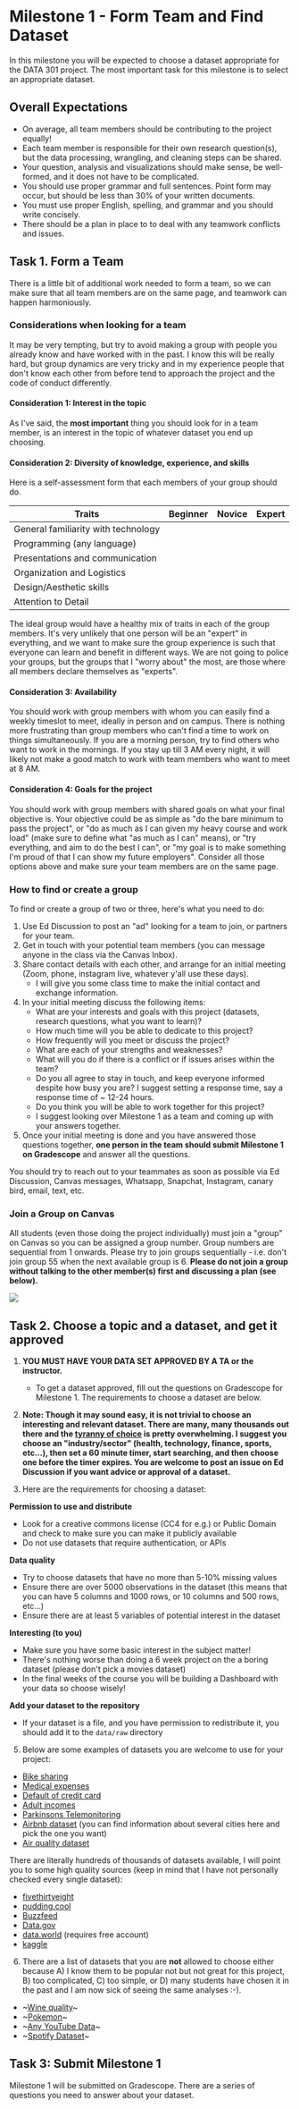 # Milestone 1 - Form Team and Find Dataset

<head>
  <base target="_blank">
</head>

In this milestone you will be expected to choose a dataset appropriate for the DATA 301 project.
The most important task for this milestone is to select an appropriate dataset.

## Overall Expectations

- On average, all team members should be contributing to the project equally!
- Each team member is responsible for their own research question(s), but the data processing, wrangling, and cleaning steps can be shared.
- Your question, analysis and visualizations should make sense, be well-formed, and it does not have to be complicated.
- You should use proper grammar and full sentences. Point form may occur, but should be less than 30% of your written documents.
- You must use proper English, spelling, and grammar and you should write concisely.
- There should be a plan in place to to deal with any teamwork conflicts and issues.

## Task 1. Form a Team

There is a little bit of additional work needed to form a team, so we can make sure that all team members are on the same page, and teamwork can happen harmoniously.

### Considerations when looking for a team

It may be very tempting, but try to avoid making a group with people you already know and have worked with in the past.
I know this will be really hard, but group dynamics are very tricky and in my experience people that don't know each other from before tend to approach the project and the code of conduct differently.

#### Consideration 1: Interest in the topic

As I've said, the **most important** thing you should look for in a team member, is an interest in the topic of whatever dataset you end up choosing.

#### Consideration 2: Diversity of knowledge, experience, and skills

Here is a self-assessment form that each members of your group should do.

| Traits                                            | Beginner | Novice | Expert |
|---------------------------------------------------|----------|--------|--------|
| General familiarity with technology               |          |        |        |
| Programming (any language)                        |          |        |        |
| Presentations and communication                   |          |        |        |
| Organization and Logistics                        |          |        |        |
| Design/Aesthetic skills                           |          |        |        |
| Attention to Detail                               |          |        |        |

The ideal group would have a healthy mix of traits in each of the group members.
It's very unlikely that one person will be an "expert" in everything, and we want to make sure the group experience is such that everyone can learn and benefit in different ways.
We are not going to police your groups, but the groups that I "worry about" the most, are those where all members declare themselves as "experts".

#### Consideration 3: Availability 

You should work with group members with whom you can easily find a weekly timeslot to meet, ideally in person and on campus.
There is nothing more frustrating than group members who can't find a time to work on things simultaneously.
If you are a morning person, try to find others who want to work in the mornings.
If you stay up till 3 AM every night, it will likely not make a good match to work with team members who want to meet at 8 AM.

#### Consideration 4: Goals for the project

You should work with group members with shared goals on what your final objective is.
Your objective could be as simple as "do the bare minimum to pass the project", or "do as much as I can given my heavy course and work load" (make sure to define what "as much as I can" means), or "try everything, and aim to do the best I can", or "my goal is to make something I'm proud of that I can show my future employers".
Consider all those options above and make sure your team members are on the same page.

### How to find or create a group

To find or create a group of two or three, here's what you need to do:

1. Use Ed Discussion to post an "ad" looking for a team to join, or partners for your team.
2. Get in touch with your potential team members (you can message anyone in the class via the Canvas Inbox). 
3. Share contact details with each other, and arrange for an initial meeting (Zoom, phone, instagram live, whatever y'all use these days). 
    - I will give you some class time to make the initial contact and exchange information.
4. In your initial meeting discuss the following items:
    - What are your interests and goals with this project (datasets, research questions, what you want to learn)?
    - How much time will you be able to dedicate to this project?
    - How frequently will you meet or discuss the project?
    - What are each of your strengths and weaknesses?
    - What will you do if there is a conflict or if issues arises within the team?
    - Do you all agree to stay in touch, and keep everyone informed despite how busy you are? I suggest setting a response time, say a response time of ~ 12-24 hours.
    - Do you think you will be able to work together for this project?
    - I suggest looking over Milestone 1 as a team and coming up with your answers together.
5. Once your initial meeting is done and you have answered those questions together, **one person in the team should submit Milestone 1 on Gradescope** and answer all the questions. 

You should try to reach out to your teammates as soon as possible via Ed Discussion, Canvas messages, Whatsapp, Snapchat, Instagram, canary bird, email, text, etc.

### Join a Group on Canvas

All students (even those doing the project individually) must join a "group" on Canvas so you can be assigned a group number. 
Group numbers are sequential from 1 onwards.
Please try to join groups sequentially - i.e. don't join group 55 when the next available group is 6.
**Please do not join a group without talking to the other member(s) first and discussing a plan (see below).**

<img src="images/projects.png">

## Task 2. Choose a topic and a dataset, and get it approved 

1. **YOU MUST HAVE YOUR DATA SET APPROVED BY A TA or the instructor.**
    - To get a dataset approved, fill out the questions on Gradescope for Milestone 1. The requirements to choose a dataset are below.

2. **Note: Though it may sound easy, it is not trivial to choose an interesting and relevant dataset. There are many, many thousands out there and the [tyranny of choice](https://www.economist.com/christmas-specials/2010/12/16/you-choose) is pretty overwhelming. I suggest you choose an "industry/sector" (health, technology, finance, sports, etc...), then set a 60 minute timer, start searching, and then choose one before the timer expires. You are welcome to post an issue on Ed Discussion if you want advice or approval of a dataset.**

3. Here are the requirements for choosing a dataset:

**Permission to use and distribute**

- Look for a creative commons license (CC4 for e.g.) or Public Domain and check to make sure you can make it publicly available
- Do not use datasets that require authentication, or APIs

**Data quality**

- Try to choose datasets that have no more than 5-10% missing values
- Ensure there are over 5000 observations in the dataset (this means that you can have 5 columns and 1000 rows, or 10 columns and 500 rows, etc...)
- Ensure there are at least 5 variables of potential interest in the dataset

**Interesting (to you)**

- Make sure you have some basic interest in the subject matter!
- There's nothing worse than doing a 6 week project on the a boring dataset (please don't pick a movies dataset)
- In the final weeks of the course you will be building a Dashboard with your data so choose wisely!

**Add your dataset to the repository**

- If your dataset is a file, and you have permission to redistribute it, you should add it to the `data/raw` directory

5. Below are some examples of datasets you are welcome to use for your project: 
  
- [Bike sharing](https://archive.ics.uci.edu/ml/datasets/bike+sharing+dataset)
- [Medical expenses](https://gist.github.com/meperezcuello/82a9f1c1c473d6585e750ad2e3c05a41)
- [Default of credit card](https://archive.ics.uci.edu/ml/datasets/default+of+credit+card+clients)
- [Adult incomes](https://archive.ics.uci.edu/ml/datasets/adult)
- [Parkinsons Telemonitoring](https://archive.ics.uci.edu/ml/datasets/Parkinsons+Telemonitoring)
- [Airbnb dataset](http://insideairbnb.com/get-the-data.html) (you can find information about several cities here and pick the one you want)
- [Air quality dataset](https://archive.ics.uci.edu/ml/datasets/Air+Quality)

There are literally hundreds of thousands of datasets available, I will point you to some high quality sources (keep in mind that I have not personally checked every single dataset):

- [fivethirtyeight](https://data.fivethirtyeight.com)
- [pudding.cool](https://github.com/the-pudding/data)
- [Buzzfeed](https://github.com/BuzzFeedNews/everything)
- [Data.gov](https://www.data.gov/)
- [data.world](https://data.world/) (requires free account)
- [kaggle](https://www.kaggle.com/datasets?license=cc)

6. There are a list of datasets that you are **not** allowed to choose either because A) I know them to be popular not but not great for this project, B) too complicated, C) too simple, or D) many students have chosen it in the past and I am now sick of seeing the same analyses :-).

- ~[Wine quality](http://archive.ics.uci.edu/ml/datasets/Wine+Quality)~
- ~[Pokemon](https://www.kaggle.com/rounakbanik/pokemon)~
- ~[Any YouTube Data](https://www.kaggle.com/rsrishav/youtube-trending-video-dataset)~
- ~[Spotify Dataset](https://www.kaggle.com/yamaerenay/spotify-dataset-19212020-160k-tracks)~

## Task 3: Submit Milestone 1

Milestone 1 will be submitted on Gradescope.
There are a series of questions you need to answer about your dataset.

